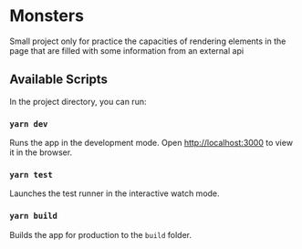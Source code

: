 # Monsters
Small project only for practice the capacities of rendering elements in the page that are filled with some information from an external api

## Available Scripts
In the project directory, you can run:

### `yarn dev`
Runs the app in the development mode.
Open [http://localhost:3000](http://localhost:3000) to view it in the browser.

### `yarn test`
Launches the test runner in the interactive watch mode.

### `yarn build`
Builds the app for production to the `build` folder.<br />
